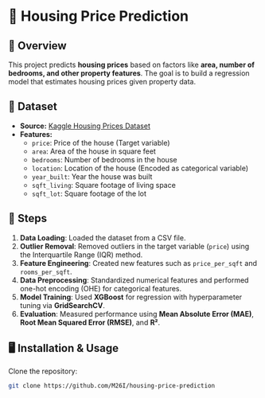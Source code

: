 # 🏡 Housing Price Prediction

## 📌 Overview
This project predicts **housing prices** based on factors like **area, number of bedrooms, and other property features**. The goal is to build a regression model that estimates housing prices given property data.

## 💋 Dataset
- **Source:** [Kaggle Housing Prices Dataset](https://www.kaggle.com/datasets/yasserh/housing-prices-dataset?)
- **Features:**
  - `price`: Price of the house (Target variable)
  - `area`: Area of the house in square feet
  - `bedrooms`: Number of bedrooms in the house
  - `location`: Location of the house (Encoded as categorical variable)
  - `year_built`: Year the house was built
  - `sqft_living`: Square footage of living space
  - `sqft_lot`: Square footage of the lot

## 🔧 Steps
1. **Data Loading**: Loaded the dataset from a CSV file.
2. **Outlier Removal**: Removed outliers in the target variable (`price`) using the Interquartile Range (IQR) method.
3. **Feature Engineering**: Created new features such as `price_per_sqft` and `rooms_per_sqft`.
4. **Data Preprocessing**: Standardized numerical features and performed one-hot encoding (OHE) for categorical features.
5. **Model Training**: Used **XGBoost** for regression with hyperparameter tuning via **GridSearchCV**.
6. **Evaluation**: Measured performance using **Mean Absolute Error (MAE)**, **Root Mean Squared Error (RMSE)**, and **R²**.

## 🖥️ Installation & Usage
Clone the repository:
```bash
git clone https://github.com/M26I/housing-price-prediction


